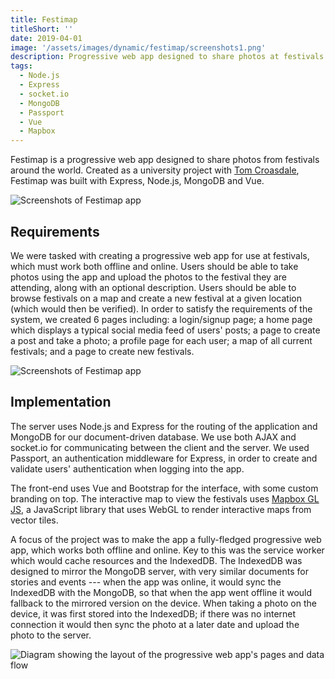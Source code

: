 ```yaml
---
title: Festimap
titleShort: ''
date: 2019-04-01
image: '/assets/images/dynamic/festimap/screenshots1.png'
description: Progressive web app designed to share photos at festivals around the world, created for a university module on modern web development
tags:
  - Node.js
  - Express
  - socket.io
  - MongoDB
  - Passport
  - Vue
  - Mapbox
---
```


Festimap is a progressive web app designed to share photos from festivals around the world. Created as a university project with [Tom Croasdale](https://tomcroasdale.dev), Festimap was built with Express, Node.js, MongoDB and Vue.

![Screenshots of Festimap app](/assets/images/dynamic/festimap/screenshots1.png)

## Requirements

We were tasked with creating a progressive web app for use at festivals, which must work both offline and online. Users should be able to take photos using the app and upload the photos to the festival they are attending, along with an optional description. Users should be able to browse festivals on a map and create a new festival at a given location (which would then be verified). In order to satisfy the requirements of the system, we created 6 pages including: a login/signup page; a home page which displays a typical social media feed of users' posts; a page to create a post and take a photo; a profile page for each user; a map of all current festivals; and a page to create new festivals.

![Screenshots of Festimap app](/assets/images/dynamic/festimap/screenshots2.png)

## Implementation

The server uses Node.js and Express for the routing of the application and MongoDB for our document-driven database. We use both AJAX and socket.io for communicating between the client and the server. We used Passport, an authentication middleware for Express, in order to create and validate users' authentication when logging into the app.

The front-end uses Vue and Bootstrap for the interface, with some custom branding on top. The interactive map to view the festivals uses [Mapbox GL JS](https://docs.mapbox.com/mapbox-gl-js/overview/), a JavaScript library that uses WebGL to render interactive maps from vector tiles.

A focus of the project was to make the app a fully-fledged progressive web app, which works both offline and online. Key to this was the service worker which would cache resources and the IndexedDB. The IndexedDB was designed to mirror the MongoDB server, with very similar documents for stories and events --- when the app was online, it would sync the IndexedDB with the MongoDB, so that when the app went offline it would fallback to the mirrored version on the device. When taking a photo on the device, it was first stored into the IndexedDB; if there was no internet connection it would then sync the photo at a later date and upload the photo to the server.

![Diagram showing the layout of the progressive web app's pages and data flow](/assets/images/dynamic/festimap/diagram.png)
